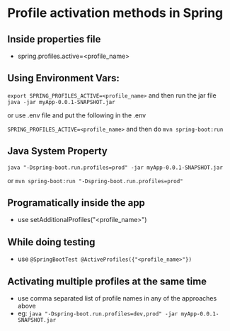 # Profile activation methods in Spring

## Inside properties file
- spring.profiles.active=<profile_name>

## Using Environment Vars:
```export SPRING_PROFILES_ACTIVE=<profile_name>``` and then run the jar file ```java -jar myApp-0.0.1-SNAPSHOT.jar```

or use .env file and put the following in the .env

```SPRING_PROFILES_ACTIVE=<profile_name>``` and then do ```mvn spring-boot:run```

## Java System Property

```java "-Dspring-boot.run.profiles=prod" -jar myApp-0.0.1-SNAPSHOT.jar```

or ```mvn spring-boot:run "-Dspring-boot.run.profiles=prod"```

## Programatically inside the app
- use setAdditionalProfiles("<profile_name>")

## While doing testing
- use ```@SpringBootTest
         @ActiveProfiles({"<profile_name>"})```


## Activating multiple profiles at the same time

- use comma separated list of profile names in any of the approaches above
- eg: ```java "-Dspring-boot.run.profiles=dev,prod" -jar myApp-0.0.1-SNAPSHOT.jar```